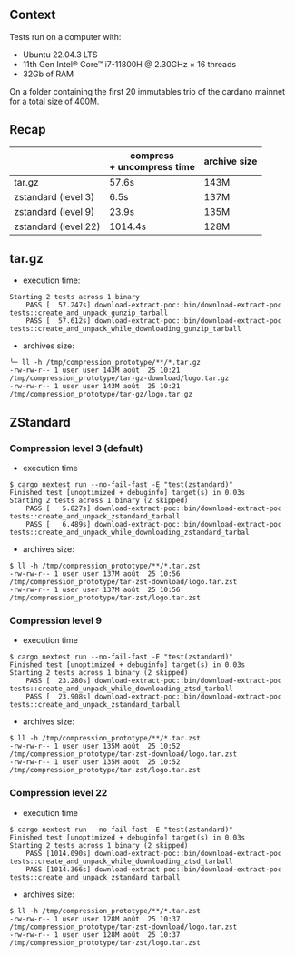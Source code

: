
## Context

Tests run on a computer with:
* Ubuntu 22.04.3 LTS
* 11th Gen Intel® Core™ i7-11800H @ 2.30GHz × 16 threads
* 32Gb of RAM

On a folder containing the first 20 immutables trio of the cardano mainnet for a total size of 400M.

## Recap

|                      | compress <br/>+ uncompress time | archive size |
|----------------------|---------------------------------|--------------|
| tar.gz               | 57.6s                           | 143M         |
| zstandard (level  3) | 6.5s                            | 137M         |
| zstandard (level  9) | 23.9s                           | 135M         |
| zstandard (level 22) | 1014.4s                         | 128M         |

## tar.gz

* execution time:
```shell
Starting 2 tests across 1 binary
    PASS [  57.247s] download-extract-poc::bin/download-extract-poc tests::create_and_unpack_gunzip_tarball
    PASS [  57.612s] download-extract-poc::bin/download-extract-poc tests::create_and_unpack_while_downloading_gunzip_tarball
```
* archives size:
```shell
╰─ ll -h /tmp/compression_prototype/**/*.tar.gz
-rw-rw-r-- 1 user user 143M août  25 10:21 /tmp/compression_prototype/tar-gz-download/logo.tar.gz
-rw-rw-r-- 1 user user 143M août  25 10:21 /tmp/compression_prototype/tar-gz/logo.tar.gz
```

## ZStandard

### Compression level 3 (default)

* execution time
```shell
$ cargo nextest run --no-fail-fast -E "test(zstandard)"
Finished test [unoptimized + debuginfo] target(s) in 0.03s
Starting 2 tests across 1 binary (2 skipped)
    PASS [   5.827s] download-extract-poc::bin/download-extract-poc tests::create_and_unpack_zstandard_tarball
    PASS [   6.489s] download-extract-poc::bin/download-extract-poc tests::create_and_unpack_while_downloading_zstandard_tarbal
```
* archives size:
```shell
$ ll -h /tmp/compression_prototype/**/*.tar.zst
-rw-rw-r-- 1 user user 137M août  25 10:56 /tmp/compression_prototype/tar-zst-download/logo.tar.zst
-rw-rw-r-- 1 user user 137M août  25 10:56 /tmp/compression_prototype/tar-zst/logo.tar.zst
```

### Compression level 9

* execution time
```shell
$ cargo nextest run --no-fail-fast -E "test(zstandard)"
Finished test [unoptimized + debuginfo] target(s) in 0.03s
Starting 2 tests across 1 binary (2 skipped)
    PASS [  23.280s] download-extract-poc::bin/download-extract-poc tests::create_and_unpack_while_downloading_ztsd_tarball
    PASS [  23.908s] download-extract-poc::bin/download-extract-poc tests::create_and_unpack_zstandard_tarball
```
* archives size:
```shell
$ ll -h /tmp/compression_prototype/**/*.tar.zst
-rw-rw-r-- 1 user user 135M août  25 10:52 /tmp/compression_prototype/tar-zst-download/logo.tar.zst
-rw-rw-r-- 1 user user 135M août  25 10:52 /tmp/compression_prototype/tar-zst/logo.tar.zst
```

### Compression level 22

* execution time
```shell
$ cargo nextest run --no-fail-fast -E "test(zstandard)"
Finished test [unoptimized + debuginfo] target(s) in 0.03s
Starting 2 tests across 1 binary (2 skipped)
    PASS [1014.090s] download-extract-poc::bin/download-extract-poc tests::create_and_unpack_while_downloading_ztsd_tarball
    PASS [1014.366s] download-extract-poc::bin/download-extract-poc tests::create_and_unpack_zstandard_tarball
```
* archives size:
```shell
$ ll -h /tmp/compression_prototype/**/*.tar.zst
-rw-rw-r-- 1 user user 128M août  25 10:37 /tmp/compression_prototype/tar-zst-download/logo.tar.zst
-rw-rw-r-- 1 user user 128M août  25 10:37 /tmp/compression_prototype/tar-zst/logo.tar.zst
```
